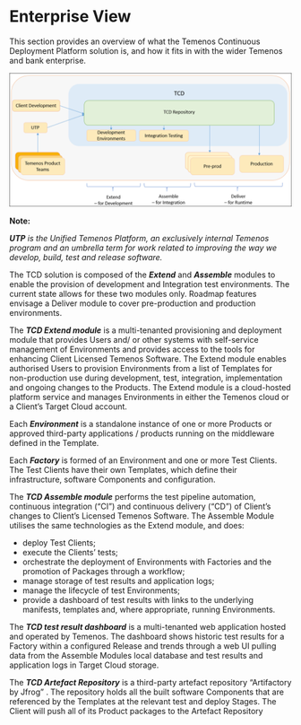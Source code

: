# Enterprise View

This section provides an overview of what the Temenos Continuous Deployment Platform solution is, and how it fits in with the wider Temenos and bank enterprise.

![](./images/enterprise-view.png)

**Note:** 

***UTP*** *is the Unified Temenos Platform, an exclusively internal Temenos program and an umbrella term for work related to improving the way we develop, build, test and release software.*

The TCD solution is composed of the ***Extend*** and ***Assemble*** modules to enable the provision of development and Integration test environments. The current state allows for these two modules only. Roadmap features envisage a Deliver module to cover pre-production and production environments.


The ***TCD Extend module*** is a multi-tenanted provisioning and deployment module that provides Users and/ or other systems with self-service management of Environments and provides access to the tools for enhancing Client Licensed Temenos Software. The Extend module enables authorised Users to provision Environments from a list of Templates for non-production use during development, test, integration, implementation and ongoing changes to the Products. The Extend module is a cloud-hosted platform service and manages Environments in either the Temenos cloud or a Client’s Target Cloud account.

Each ***Environment*** is a standalone instance of one or more Products or approved third-party applications / products running on the middleware defined in the Template.

Each ***Factory*** is formed of an Environment and one or more Test Clients. The Test Clients have their own Templates, which define their infrastructure, software Components and configuration.


The ***TCD Assemble module*** performs the test pipeline automation, continuous integration (“CI”) and continuous delivery (“CD”) of Client’s changes to Client’s Licensed Temenos Software. The Assemble Module utilises the same technologies as the Extend module, and does:

- deploy Test Clients;
- execute the Clients’ tests;
- orchestrate the deployment of Environments with Factories and the promotion of Packages through a workflow;
- manage storage of test results and application logs;
- manage the lifecycle of test Environments;
- provide a dashboard of test results with links to the underlying manifests, templates and, where appropriate, running Environments.

The ***TCD test result dashboard*** is a multi-tenanted web application hosted and operated by Temenos. The dashboard shows historic test results for a Factory within a configured Release and trends through a web UI pulling data from the Assemble Modules local database and test results and application logs in Target Cloud storage.


The ***TCD Artefact Repository*** is a third-party artefact repository “Artifactory by Jfrog” . The repository holds all the built software Components that are referenced by the Templates at the relevant test and deploy Stages. The Client will push all of its Product packages to the Artefact Repository



